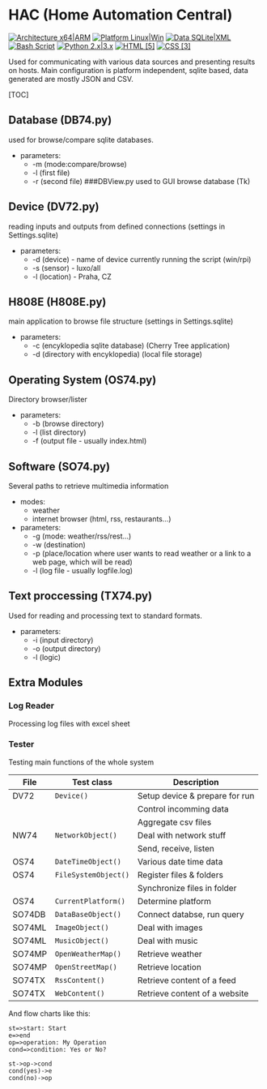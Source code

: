 # HAC (Home Automation Central)
[![Architecture x64|ARM](https://img.shields.io/badge/Architecture-x64|ARM-yellowgreen.svg)](http://www.arm.com/products/processors/instruction-set-architectures/index.php) [![Platform Linux|Win](https://img.shields.io/badge/Platform-Linux|Win-orange.svg)](https://sqlite.org/features.html) [![Data SQLite|XML](https://img.shields.io/badge/Data-SQLite|XML|JSON|CSV-green.svg)](https://sqlite.org/features.html) [![Bash Script](https://img.shields.io/badge/Heartbeat-shellscripts*sh|cmd-blue.svg)](https://www.gnu.org/software/bash/) [![Python 2.x|3.x](https://img.shields.io/badge/Python-2.x%20%7C%203.x-yellow.svg)](https://www.python.org/) [![HTML [5]](https://img.shields.io/badge/HTML-%5B5%5D-brightgreen.svg)](http://www.w3schools.com/html/default.asp) [![CSS [3]](https://img.shields.io/badge/CSS-%5B3%5D-ff69b4.svg)](http://www.w3schools.com/css/default.asp)

<i class="icon-file"></i><i class="icon-pencil"></i><i class="icon-refresh"></i><i class="icon-cog"></i>

Used for communicating with various data sources and presenting results on hosts.
Main configuration is platform independent, sqlite based, data generated are mostly JSON and CSV.

[TOC]
## Database (DB74.py)
used for browse/compare sqlite databases.

 - parameters:
   	- -m (mode:compare/browse)
   	- -l (first file)
   	- -r (second file)
###DBView.py 
used to GUI browse database (Tk)
## Device (DV72.py)
reading inputs and outputs from defined connections (settings in Settings.sqlite)

 - parameters:
	 - -d (device) - name of device currently running the script (win/rpi)
	 - -s (sensor)  - luxo/all
	 - -l (location) - Praha, CZ
## H808E (H808E.py)
main application to browse file structure (settings in Settings.sqlite)

 - parameters:
	 - -c (encyklopedia sqlite database) (Cherry Tree application)
	 - -d (directory with encyklopedia) (local file storage)
## Operating System (OS74.py)
Directory browser/lister

 - parameters:
	 - -b (browse directory)
	 - -l (list directory)
	 -  -f (output file - usually index.html)
## Software (SO74.py)
Several paths to retrieve multimedia information

 - modes:
	 - weather
	 - internet browser (html, rss, restaurants...)
 - parameters:
	 - -g (mode: weather/rss/rest...)
	 - -w (destination)
	 - -p (place/location where user wants to read weather or a link to a web page, which will be read)
	 -  -l (log file - usually logfile.log)
## Text proccessing (TX74.py)
Used for reading and processing text to standard formats.

 - parameters:
	 - -i (input directory)
	 - -o (output directory)
	 -  -l (logic)
## Extra Modules
### Log Reader
Processing log files with excel sheet
### Tester
Testing main functions of the whole system

| File      | Test class                   | Description                   |
|-----------| ---------------------------- | ------------------------------|
| DV72      | `Device()`                   | Setup device & prepare for run|
|           |                              | Control incomming data        |
|           |                              | Aggregate csv files           |
| NW74      | `NetworkObject()`            | Deal with network stuff       |
|           |                              | Send, receive, listen         |
| OS74      | `DateTimeObject()`           | Various date time data        |
| OS74      | `FileSystemObject()`         | Register files & folders      |
|           |                              | Synchronize files in folder   |
| OS74      | `CurrentPlatform()`          | Determine platform            |
| SO74DB    | `DataBaseObject()`           | Connect databse, run query    |
| SO74ML    | `ImageObject()`              | Deal with images              |
| SO74ML    | `MusicObject()`              | Deal with music               |
| SO74MP    | `OpenWeatherMap()`           | Retrieve weather              |
| SO74MP    | `OpenStreetMap()`            | Retrieve location             |
| SO74TX    | `RssContent()`               | Retrieve content of a feed    |
| SO74TX    | `WebContent()`               | Retrieve content of a website |


And flow charts like this:

```flow
st=>start: Start
e=>end
op=>operation: My Operation
cond=>condition: Yes or No?

st->op->cond
cond(yes)->e
cond(no)->op
```


